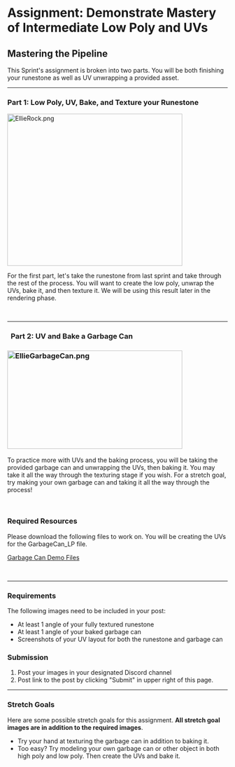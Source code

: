 # Assignment: Demonstrate Mastery of Intermediate Low Poly and UVs

<h2>Mastering the Pipeline</h2>
<p>This Sprint's assignment is broken into two parts. You will be both finishing your runestone as well as UV unwrapping a provided asset.</p>
<hr>
<h3>Part 1: Low Poly, UV, Bake, and Texture your Runestone</h3>
<p><img src="https://vertexschool.instructure.com/courses/172/files/10620/preview?verifier=Ru6DWqNzwXCe2gK0TE0I4RIyrCJRDjj1i7LF9deK" alt="EllieRock.png" width="400" height="348" data-api-endpoint="https://vertexschool.instructure.com/api/v1/courses/172/files/10620" data-api-returntype="File"></p>
<p>For the first part, let's take the runestone from last sprint and take through the rest of the process. You will want to create the low poly, unwrap the UVs, bake it, and then texture it. We will be using this result later in the rendering phase.</p>
<p>&nbsp;</p>
<hr>
<h3>&nbsp;&nbsp;Part 2: UV and Bake a Garbage Can</h3>
<h3><img src="https://vertexschool.instructure.com/courses/172/files/10659/preview?verifier=E2rMdR08o943wbc8TynSOcjZGjbJKGwC8OvkFWXM" alt="EllieGarbageCan.png" width="400" height="225" data-api-endpoint="https://vertexschool.instructure.com/api/v1/courses/172/files/10659" data-api-returntype="File"></h3>
<p>To practice more with UVs and the baking process, you will be taking the provided garbage can and unwrapping the UVs, then baking it. You may take it all the way through the texturing stage if you wish. For a stretch goal, try making your own garbage can and taking it all the way through the process!</p>
<p>&nbsp;</p>
<h3>Required Resources</h3>
<p>Please download the following files to work on. You will be creating the UVs for the GarbageCan_LP file.</p>
<p><a class="instructure_file_link inline_disabled" href="https://www.dropbox.com/s/xegu9b4d04ro900/GarbageCan_UV-Demo.zip" target="_blank">Garbage Can Demo Files</a></p>
<p>&nbsp;</p>
<hr>
<h3>Requirements</h3>
<p>The following images need to be included in your post:</p>
<ul>
<li>At least 1 angle of your fully textured runestone</li>
<li>At least 1 angle of your baked garbage can</li>
<li>Screenshots of your UV layout for both the runestone and garbage can</li>
</ul>
<h3>Submission</h3>
<ol>
<li>Post your images in your designated Discord channel</li>
<li>Post link to the post by clicking "Submit" in upper right of this page.</li>
</ol>
<hr>
<h3>Stretch Goals</h3>
<p>Here are some possible stretch goals for this assignment.<span>&nbsp;</span><strong>All stretch goal images are in addition to the required images</strong>.</p>
<ul>
<li>Try your hand at texturing the garbage can in addition to baking it.</li>
<li>Too easy? Try modeling your own garbage can or other object in both high poly and low poly. Then create the UVs and bake it.</li>
</ul>